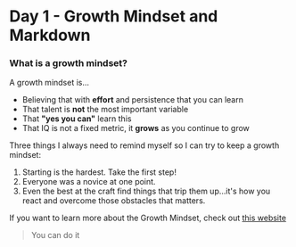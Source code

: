 # Day 1 - Growth Mindset and Markdown

### What is a growth mindset?

A growth mindset is...
+ Believing that with **effort** and persistence that you can learn
+ That talent is **not** the most important variable
+ That **"yes you can"** learn this
+ That IQ is not a fixed metric, it **grows** as you continue to grow

Three things I always need to remind myself so I can try to keep a growth mindset:
1. Starting is the hardest. Take the first step!
1. Everyone was a novice at one point.
1. Even the best at the craft find things that trip them up...it's how you react and overcome those obstacles that matters.

If you want to learn more about the Growth Mindset, check out [this website](https://www.atlassian.com/blog/inside-atlassian/growth-mindset) 

> You can do it
